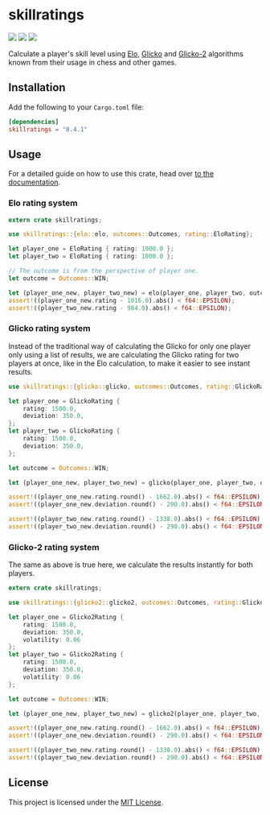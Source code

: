 # skillratings

[![](https://img.shields.io/crates/v/skillratings)](https://crates.io/crates/skillratings)
[![](https://img.shields.io/docsrs/skillratings)](https://docs.rs/skillratings/)
[![](https://img.shields.io/crates/d/skillratings)](https://crates.io/crates/skillratings)

Calculate a player's skill level using [Elo](https://en.wikipedia.org/wiki/Elo_rating_system), [Glicko](https://en.wikipedia.org/wiki/Glicko_rating_system) and [Glicko-2](https://en.wikipedia.org/wiki/Glicko-2) algorithms known from their usage in chess and other games.  

## Installation

Add the following to your `Cargo.toml` file:

```toml
[dependencies]
skillratings = "0.4.1"
```

## Usage

For a detailed guide on how to use this crate, head over [to the documentation](https://docs.rs/skillratings/).

### Elo rating system
```rust
extern crate skillratings;

use skillratings::{elo::elo, outcomes::Outcomes, rating::EloRating};

let player_one = EloRating { rating: 1000.0 };
let player_two = EloRating { rating: 1000.0 };

// The outcome is from the perspective of player one.
let outcome = Outcomes::WIN;

let (player_one_new, player_two_new) = elo(player_one, player_two, outcome, 32.0);
assert!((player_one_new.rating - 1016.0).abs() < f64::EPSILON);
assert!((player_two_new.rating - 984.0).abs() < f64::EPSILON);
```

### Glicko rating system

Instead of the traditional way of calculating the Glicko for only one player only using a list of results, we are calculating the Glicko rating for two players at once, like in the Elo calculation, to make it easier to see instant results.

```rust
use skillratings::{glicko::glicko, outcomes::Outcomes, rating::GlickoRating};

let player_one = GlickoRating {
    rating: 1500.0,
    deviation: 350.0,
};
let player_two = GlickoRating {
    rating: 1500.0,
    deviation: 350.0,
};

let outcome = Outcomes::WIN;

let (player_one_new, player_two_new) = glicko(player_one, player_two, outcome);

assert!((player_one_new.rating.round() - 1662.0).abs() < f64::EPSILON);
assert!((player_one_new.deviation.round() - 290.0).abs() < f64::EPSILON);

assert!((player_two_new.rating.round() - 1338.0).abs() < f64::EPSILON);
assert!((player_two_new.deviation.round() - 290.0).abs() < f64::EPSILON);
```

### Glicko-2 rating system

The same as above is true here, we calculate the results instantly for both players.

```rust
extern crate skillratings;

use skillratings::{glicko2::glicko2, outcomes::Outcomes, rating::Glicko2Rating};

let player_one = Glicko2Rating { 
    rating: 1500.0, 
    deviation: 350.0, 
    volatility: 0.06 
};
let player_two = Glicko2Rating { 
    rating: 1500.0, 
    deviation: 350.0, 
    volatility: 0.06 
};

let outcome = Outcomes::WIN;

let (player_one_new, player_two_new) = glicko2(player_one, player_two, outcome, 0.5);

assert!((player_one_new.rating.round() - 1662.0).abs() < f64::EPSILON);
assert!((player_one_new.deviation.round() - 290.0).abs() < f64::EPSILON);

assert!((player_two_new.rating.round() - 1338.0).abs() < f64::EPSILON);
assert!((player_two_new.deviation.round() - 290.0).abs() < f64::EPSILON);
```

## License

This project is licensed under the [MIT License](/LICENSE).
